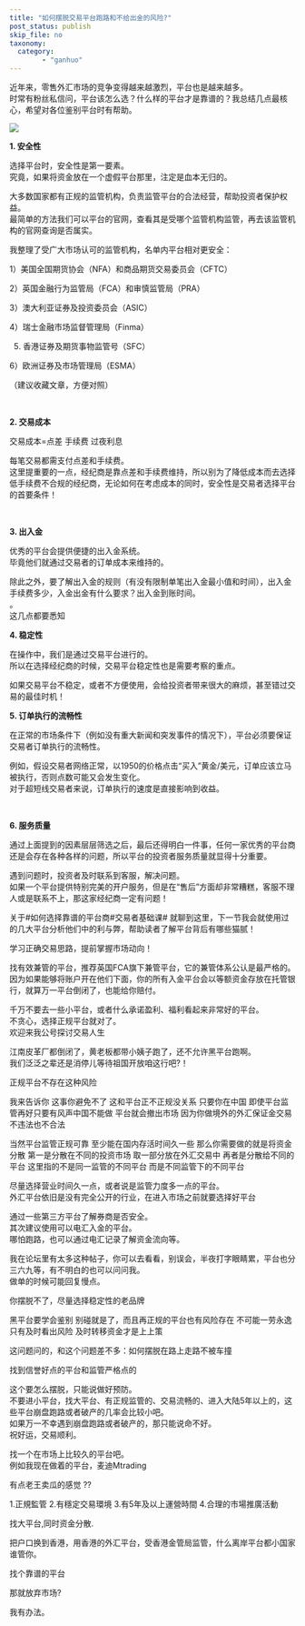 ```yaml
---
title: "如何摆脱交易平台跑路和不给出金的风险?"
post_status: publish
skip_file: no
taxonomy:
  category:
        - "ganhuo"
---
```


近年来，零售外汇市场的竞争变得越来越激烈，平台也是越来越多。  
时常有粉丝私信问，平台该怎么选？什么样的平台才是靠谱的？我总结几点最核心，希望对各位鉴别平台时有帮助。

![](https://cdn.fendou.la/funstoutiao/2020/11/172848395.png)

**1\. 安全性**

选择平台时，安全性是第一要素。  
究竟，如果将资金放在一个虚假平台那里，注定是血本无归的。

大多数国家都有正规的监管机构，负责监管平台的合法经营，帮助投资者保护权益。  
最简单的方法我们可以平台的官网，查看其是受哪个监管机构监管，再去该监管机构的官网查询是否属实。

我整理了受广大市场认可的监管机构，名单内平台相对更安全：

1）美国全国期货协会（NFA）和商品期货交易委员会（CFTC）

2）英国金融行为监管局（FCA）和审慎监管局（PRA）

3）澳大利亚证券及投资委员会（ASIC）

4）瑞士金融市场监督管理局（Finma）

5) 香港证券及期货事物监管号（SFC）

6）欧洲证券及市场管理局（ESMA）

（建议收藏文章，方便对照）

​

**2\. 交易成本**

交易成本=点差 手续费 过夜利息

每笔交易都需支付点差和手续费。  
这里提重要的一点，经纪商是靠点差和手续费维持，所以别为了降低成本而去选择低手续费不合规的经纪商，无论如何在考虑成本的同时，安全性是交易者选择平台的首要条件！

​​

**3\. 出入金**

优秀的平台会提供便捷的出入金系统。  
毕竟他们就通过交易者的订单成本来维持的。

除此之外，要了解出入金的规则（有没有限制单笔出入金最小值和时间），出入金手续费多少，入金出金有什么要求？出入金到账时间。  
。  
这几点都要悉知

**4\. 稳定性**

在操作中，我们是通过交易平台进行的。  
所以在选择经纪商的时候，交易平台稳定性也是需要考察的重点。

如果交易平台不稳定，或者不方便使用，会给投资者带来很大的麻烦，甚至错过交易的最佳时机！

**5\. 订单执行的流畅性**

在正常的市场条件下（例如没有重大新闻和突发事件的情况下），平台必须要保证交易者订单执行的流畅性。

例如，假设交易者网络正常，以1950的价格点击“买入”黄金/美元，订单应该立马被执行，否则点数可能又会发生变化。  
对于超短线交易者来说，订单执行的速度是直接影响到收益。

​

**6\. 服务质量**

通过上面提到的因素层层筛选之后，最后还得明白一件事，任何一家优秀的平台商还是会存在各种各样的问题，所以平台的投资者服务质量就显得十分重要。

遇到问题时，投资者及时联系到客服，解决问题。  
如果一个平台提供特别完美的开户服务，但是在“售后”方面却非常糟糕，客服不理人或是联系不上，那这家经纪商一定有问题！

关于#如何选择靠谱的平台商#交易者基础课# 就聊到这里，下一节我会就使用过的几大平台分析他们中的利与弊，帮助读者了解平台背后有哪些猫腻！

学习正确交易思路，提前掌握市场动向！

找有效兼管的平台，推荐英国FCA旗下兼管平台，它的兼管体系公认是最严格的。  
因为如果能够将账户开在他们下面，你的所有入金平台会以等额资金存放在托管银行，就算万一平台倒闭了，也能给你赔付。

​千万不要去一些小平台，或者什么承诺盈利、福利看起来非常好的平台。  
不贪心，选择正规平台就对了。  
​欢迎来我公号探讨交易人生

江南皮革厂都倒闭了，黄老板都带小姨子跑了，还不允许黑平台跑啊。  
我们泛泛之辈还是消停儿等待祖国开放咱这行吧?！

正规平台不存在这种风险

我来告诉你 这事你避免不了 这和平台正不正规没关系 只要你在中国 即使平台监管再好只要有风声中国不能做 平台就会撤出市场 因为你做境外的外汇保证金交易 不违法也不合法

当然平台监管正规可靠 至少能在国内存活时间久一些 那么你需要做的就是将资金分散 第一是分散在不同的投资市场 取一部分放在外汇交易中 再者是分散给不同的平台 这里指的不是同一监管的不同平台 而是不同监管下的不同平台

尽量选择营业时间久一点，或者说是监管力度多一点的平台。  
外汇平台依旧是没有完全公开的行业，在进入市场之前就要选择好平台

通过一些第三方平台了解券商是否安全。  
其次建议使用可以电汇入金的平台。  
哪怕跑路，也可以通过电汇记录了解资金流向等。

我在论坛里有太多这种帖子，你可以去看看，别误会，半夜打字眼睛累，平台也分三六九等，有不明白的也可以问问我。  
做单的时候可能回复慢点。

你摆脱不了，尽量选择稳定性的老品牌

黑平台要学会鉴别 别碰就是了，而且再正规的平台也有风险存在 不可能一劳永逸 只有及时看出风险 及时转移资金才是上上策

这问题问的，和这个问题差不多：如何摆脱在路上走路不被车撞

找到信誉好点的平台和监管严格点的

这个要怎么摆脱，只能说做好预防。  
不要进小平台，找大平台、有正规监管的、交易流畅的、进入大陆5年以上的，这些平台崩盘跑路或者破产的几率会比较小吧。  
如果万一不幸遇到崩盘跑路或者破产的，那只能说命不好。  
祝好运，交易顺利。

找一个在市场上比较久的平台吧。  
例如我现在做着的平台，麦迪Mtrading

有点老王卖瓜的感觉 ??

1.正規監管 2.有穩定交易環境 3.有5年及以上運營時間 4.合理的市場推廣活動

找大平台,同时资金分散.

把户口换到香港，用香港的外汇平台，受香港金管局监管，什么离岸平台都小国家谁管你。

找个靠谱的平台

那就放弃市场?

我有办法。
